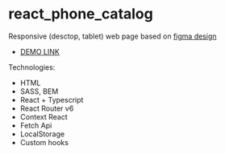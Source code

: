 
# react_phone_catalog

Responsive (desctop, tablet) web page based on [figma design](https://www.figma.com/file/uEetgWenSRxk9jgiym6Yzp/Phone-catalog-redesign?node-id=1-2&t=QvVbIYTOgVufmZHu-0)

 - [DEMO LINK](https://serhii-yunnikov.github.io/phone_catalog/)

 Technologies:
  - HTML
  - SASS, BEM
  - React + Typescript
  - React Router v6
  - Context React
  - Fetch Api
  - LocalStorage
  - Custom hooks
  